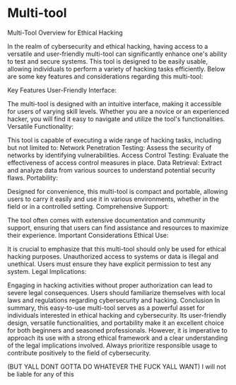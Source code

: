 # Multi-tool
Multi-Tool Overview for Ethical Hacking

In the realm of cybersecurity and ethical hacking, having access to a versatile and user-friendly multi-tool can significantly enhance one's ability to test and secure systems. This tool is designed to be easily usable, allowing individuals to perform a variety of hacking tasks efficiently. Below are some key features and considerations regarding this multi-tool:

Key Features
User-Friendly Interface:

The multi-tool is designed with an intuitive interface, making it accessible for users of varying skill levels. Whether you are a novice or an experienced hacker, you will find it easy to navigate and utilize the tool's functionalities.
Versatile Functionality:

This tool is capable of executing a wide range of hacking tasks, including but not limited to:
Network Penetration Testing: Assess the security of networks by identifying vulnerabilities.
Access Control Testing: Evaluate the effectiveness of access control measures in place.
Data Retrieval: Extract and analyze data from various sources to understand potential security flaws.
Portability:

Designed for convenience, this multi-tool is compact and portable, allowing users to carry it easily and use it in various environments, whether in the field or in a controlled setting.
Comprehensive Support:

The tool often comes with extensive documentation and community support, ensuring that users can find assistance and resources to maximize their experience.
Important Considerations
Ethical Use:

It is crucial to emphasize that this multi-tool should only be used for ethical hacking purposes. Unauthorized access to systems or data is illegal and unethical. Users must ensure they have explicit permission to test any system.
Legal Implications:

Engaging in hacking activities without proper authorization can lead to severe legal consequences. Users should familiarize themselves with local laws and regulations regarding cybersecurity and hacking.
Conclusion
In summary, this easy-to-use multi-tool serves as a powerful asset for individuals interested in ethical hacking and cybersecurity. Its user-friendly design, versatile functionalities, and portability make it an excellent choice for both beginners and seasoned professionals. However, it is imperative to approach its use with a strong ethical framework and a clear understanding of the legal implications involved. Always prioritize responsible usage to contribute positively to the field of cybersecurity.


(BUT YALL DONT GOTTA DO WHATEVER THE FUCK YALL WANT) I will not be liable for any of this
